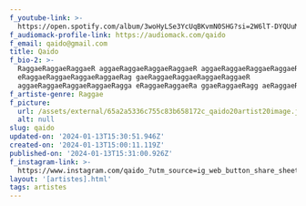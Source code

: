 ```yaml
---
f_youtube-link: >-
  https://open.spotify.com/album/3woHyLSe3YcUqBKvmN0SHG?si=2W6lT-DYQUuMcaP6VToGCQ
f_audiomack-profile-link: https://audiomack.com/qaido
f_email: qaido@gmail.com
title: Qaido
f_bio-2: >-
  RaggaeRaggaeRaggaeR aggaeRaggaeRaggaeRaggaeR aggaeRaggaeRaggaeRaggaeRagga
  eRaggaeRaggaeRaggaeRaggaeRag gaeRaggaeRaggaeRaggaeRaggaeR
  aggaeRaggaeRaggaeRaggaeRagga eRaggaeRaggaeRa ggaeRaggaeRagg aeRaggaeRaggae
f_artiste-genre: Raggae
f_picture:
  url: /assets/external/65a2a5336c755c83b658172c_qaido20artist20image.jpg
  alt: null
slug: qaido
updated-on: '2024-01-13T15:30:51.946Z'
created-on: '2024-01-13T15:00:11.119Z'
published-on: '2024-01-13T15:31:00.926Z'
f_instagram-link: >-
  https://www.instagram.com/qaido_?utm_source=ig_web_button_share_sheet&igsh=ZDNlZDc0MzIxNw==
layout: '[artistes].html'
tags: artistes
---
```



